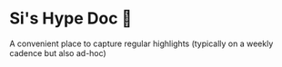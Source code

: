 # Si's Hype Doc 🙌

A convenient place to capture regular highlights (typically on a weekly cadence but also ad-hoc)
